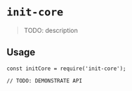 # `init-core`

> TODO: description

## Usage

```
const initCore = require('init-core');

// TODO: DEMONSTRATE API
```
